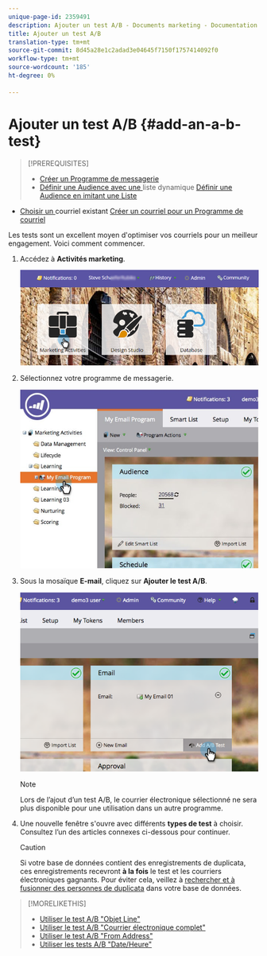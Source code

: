 ```yaml
---
unique-page-id: 2359491
description: Ajouter un test A/B - Documents marketing - Documentation du produit
title: Ajouter un test A/B
translation-type: tm+mt
source-git-commit: 8d45a28e1c2adad3e04645f7150f1757414092f0
workflow-type: tm+mt
source-wordcount: '185'
ht-degree: 0%

---
```



# Ajouter un test A/B {#add-an-a-b-test}

>[!PREREQUISITES]
>
>* [Créer un Programme de messagerie](/help/marketo/product-docs/email-marketing/email-programs/creating-an-email-program/create-an-email-program.md)
>* [Définir une Audience avec une ](/help/marketo/product-docs/email-marketing/email-programs/managing-people-in-email-programs/define-an-audience-with-a-smart-list.md) liste dynamique  [Définir une Audience en imitant une Liste](/help/marketo/product-docs/email-marketing/email-programs/managing-people-in-email-programs/define-an-audience-by-importing-a-list.md)

   >
   >
* [Choisir un ](/help/marketo/product-docs/email-marketing/email-programs/email-program-actions/choose-an-existing-email.md) courriel existant  [Créer un courriel pour un Programme de courriel](/help/marketo/product-docs/email-marketing/email-programs/email-program-actions/create-an-email-for-an-email-program.md)


Les tests sont un excellent moyen d&#39;optimiser vos courriels pour un meilleur engagement. Voici comment commencer.

1. Accédez à **Activités marketing**.

   ![](assets/login-marketing-activities.png)

1. Sélectionnez votre programme de messagerie.

   ![](assets/selectemailprogram.jpg)

1. Sous la mosaïque **E-mail**, cliquez sur **Ajouter le test A/B**.

   ![](assets/image2014-9-12-14-3a39-3a29.png)

   >[!NOTE]
   >
   >Lors de l’ajout d’un test A/B, le courrier électronique sélectionné ne sera plus disponible pour une utilisation dans un autre programme.

1. Une nouvelle fenêtre s&#39;ouvre avec différents **types de test** à choisir. Consultez l’un des articles connexes ci-dessous pour continuer.

   >[!CAUTION]
   >
   >Si votre base de données contient des enregistrements de duplicata, ces enregistrements recevront **à la fois** le test et les courriers électroniques gagnants. Pour éviter cela, veillez à [rechercher et à fusionner des personnes de duplicata](/help/marketo/product-docs/core-marketo-concepts/smart-lists-and-static-lists/managing-people-in-smart-lists/find-and-merge-duplicate-people.md) dans votre base de données.

>[!MORELIKETHIS]
>
>* [Utiliser le test A/B &quot;Objet Line&quot;](/help/marketo/product-docs/email-marketing/email-programs/email-program-actions/email-test-a-b-test/use-subject-line-a-b-testing.md)
>* [Utiliser le test A/B &quot;Courrier électronique complet&quot;](/help/marketo/product-docs/email-marketing/email-programs/email-program-actions/email-test-a-b-test/use-whole-email-a-b-testing.md)
>* [Utiliser le test A/B &quot;From Address&quot;](/help/marketo/product-docs/email-marketing/email-programs/email-program-actions/email-test-a-b-test/use-from-address-a-b-testing.md)
>* [Utiliser les tests A/B &quot;Date/Heure&quot;](/help/marketo/product-docs/email-marketing/email-programs/email-program-actions/email-test-a-b-test/use-date-time-a-b-testing.md)

